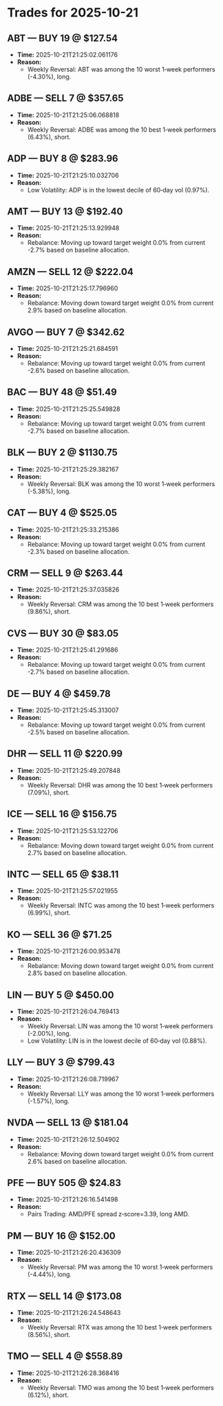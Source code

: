 # Trades for 2025-10-21

## ABT — BUY 19 @ $127.54
- **Time:** 2025-10-21T21:25:02.061176
- **Reason:**
  - Weekly Reversal: ABT was among the 10 worst 1‑week performers (-4.30%), long.

## ADBE — SELL 7 @ $357.65
- **Time:** 2025-10-21T21:25:06.068818
- **Reason:**
  - Weekly Reversal: ADBE was among the 10 best 1‑week performers (6.43%), short.

## ADP — BUY 8 @ $283.96
- **Time:** 2025-10-21T21:25:10.032706
- **Reason:**
  - Low Volatility: ADP is in the lowest decile of 60‑day vol (0.97%).

## AMT — BUY 13 @ $192.40
- **Time:** 2025-10-21T21:25:13.929948
- **Reason:**
  - Rebalance: Moving up toward target weight 0.0% from current -2.7% based on baseline allocation.

## AMZN — SELL 12 @ $222.04
- **Time:** 2025-10-21T21:25:17.796960
- **Reason:**
  - Rebalance: Moving down toward target weight 0.0% from current 2.9% based on baseline allocation.

## AVGO — BUY 7 @ $342.62
- **Time:** 2025-10-21T21:25:21.684591
- **Reason:**
  - Rebalance: Moving up toward target weight 0.0% from current -2.6% based on baseline allocation.

## BAC — BUY 48 @ $51.49
- **Time:** 2025-10-21T21:25:25.549828
- **Reason:**
  - Rebalance: Moving up toward target weight 0.0% from current -2.7% based on baseline allocation.

## BLK — BUY 2 @ $1130.75
- **Time:** 2025-10-21T21:25:29.382167
- **Reason:**
  - Weekly Reversal: BLK was among the 10 worst 1‑week performers (-5.38%), long.

## CAT — BUY 4 @ $525.05
- **Time:** 2025-10-21T21:25:33.215386
- **Reason:**
  - Rebalance: Moving up toward target weight 0.0% from current -2.3% based on baseline allocation.

## CRM — SELL 9 @ $263.44
- **Time:** 2025-10-21T21:25:37.035826
- **Reason:**
  - Weekly Reversal: CRM was among the 10 best 1‑week performers (9.86%), short.

## CVS — BUY 30 @ $83.05
- **Time:** 2025-10-21T21:25:41.291686
- **Reason:**
  - Rebalance: Moving up toward target weight 0.0% from current -2.7% based on baseline allocation.

## DE — BUY 4 @ $459.78
- **Time:** 2025-10-21T21:25:45.313007
- **Reason:**
  - Rebalance: Moving up toward target weight 0.0% from current -2.5% based on baseline allocation.

## DHR — SELL 11 @ $220.99
- **Time:** 2025-10-21T21:25:49.207848
- **Reason:**
  - Weekly Reversal: DHR was among the 10 best 1‑week performers (7.09%), short.

## ICE — SELL 16 @ $156.75
- **Time:** 2025-10-21T21:25:53.122706
- **Reason:**
  - Rebalance: Moving down toward target weight 0.0% from current 2.7% based on baseline allocation.

## INTC — SELL 65 @ $38.11
- **Time:** 2025-10-21T21:25:57.021955
- **Reason:**
  - Weekly Reversal: INTC was among the 10 best 1‑week performers (6.99%), short.

## KO — SELL 36 @ $71.25
- **Time:** 2025-10-21T21:26:00.953478
- **Reason:**
  - Rebalance: Moving down toward target weight 0.0% from current 2.8% based on baseline allocation.

## LIN — BUY 5 @ $450.00
- **Time:** 2025-10-21T21:26:04.769413
- **Reason:**
  - Weekly Reversal: LIN was among the 10 worst 1‑week performers (-2.00%), long.
  - Low Volatility: LIN is in the lowest decile of 60‑day vol (0.88%).

## LLY — BUY 3 @ $799.43
- **Time:** 2025-10-21T21:26:08.719967
- **Reason:**
  - Weekly Reversal: LLY was among the 10 worst 1‑week performers (-1.57%), long.

## NVDA — SELL 13 @ $181.04
- **Time:** 2025-10-21T21:26:12.504902
- **Reason:**
  - Rebalance: Moving down toward target weight 0.0% from current 2.6% based on baseline allocation.

## PFE — BUY 505 @ $24.83
- **Time:** 2025-10-21T21:26:16.541498
- **Reason:**
  - Pairs Trading: AMD/PFE spread z‑score=3.39, long AMD.

## PM — BUY 16 @ $152.00
- **Time:** 2025-10-21T21:26:20.436309
- **Reason:**
  - Weekly Reversal: PM was among the 10 worst 1‑week performers (-4.44%), long.

## RTX — SELL 14 @ $173.08
- **Time:** 2025-10-21T21:26:24.548643
- **Reason:**
  - Weekly Reversal: RTX was among the 10 best 1‑week performers (8.56%), short.

## TMO — SELL 4 @ $558.89
- **Time:** 2025-10-21T21:26:28.368416
- **Reason:**
  - Weekly Reversal: TMO was among the 10 best 1‑week performers (6.12%), short.

